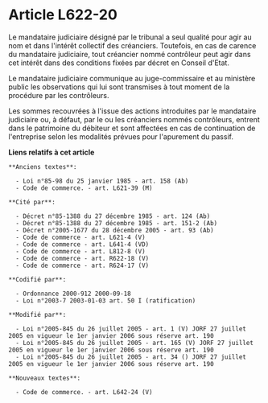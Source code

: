 # Article L622-20

Le mandataire judiciaire désigné par le tribunal a seul qualité pour agir au nom et dans l'intérêt collectif des créanciers.
Toutefois, en cas de carence du mandataire judiciaire, tout créancier nommé contrôleur peut agir dans cet intérêt dans des
conditions fixées par décret en Conseil d'Etat.

Le mandataire judiciaire communique au juge-commissaire et au ministère public les observations qui lui sont transmises à
tout moment de la procédure par les contrôleurs.

Les sommes recouvrées à l'issue des actions introduites par le mandataire judiciaire ou, à défaut, par le ou les créanciers
nommés contrôleurs, entrent dans le patrimoine du débiteur et sont affectées en cas de continuation de l'entreprise selon les
modalités prévues pour l'apurement du passif.

**Liens relatifs à cet article**

	**Anciens textes**:

	  - Loi n°85-98 du 25 janvier 1985 - art. 158 (Ab)
	  - Code de commerce. - art. L621-39 (M)

	**Cité par**:

	  - Décret n°85-1388 du 27 décembre 1985 - art. 124 (Ab)
	  - Décret n°85-1388 du 27 décembre 1985 - art. 151-2 (Ab)
	  - Décret n°2005-1677 du 28 décembre 2005 - art. 93 (Ab)
	  - Code de commerce - art. L621-4 (V)
	  - Code de commerce - art. L641-4 (VD)
	  - Code de commerce - art. L812-8 (V)
	  - Code de commerce - art. R622-18 (V)
	  - Code de commerce - art. R624-17 (V)

	**Codifié par**:

	  - Ordonnance 2000-912 2000-09-18
	  - Loi n°2003-7 2003-01-03 art. 50 I (ratification)

	**Modifié par**:

	  - Loi n°2005-845 du 26 juillet 2005 - art. 1 (V) JORF 27 juillet 2005 en vigueur le 1er janvier 2006 sous réserve art. 190
	  - Loi n°2005-845 du 26 juillet 2005 - art. 165 (V) JORF 27 juillet 2005 en vigueur le 1er janvier 2006 sous réserve art. 190
	  - Loi n°2005-845 du 26 juillet 2005 - art. 34 () JORF 27 juillet 2005 en vigueur le 1er janvier 2006 sous réserve art. 190

	**Nouveaux textes**:

	  - Code de commerce. - art. L642-24 (V)
